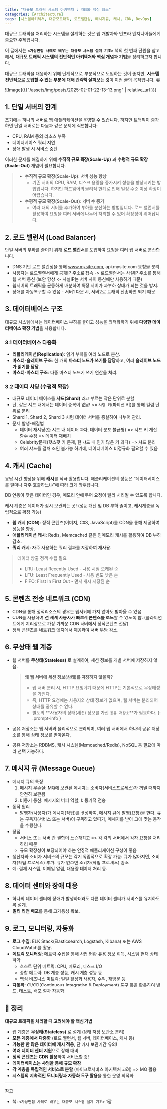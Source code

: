 ```yaml
---
title: "대규모 트래픽 시스템 아키텍쳐 : 개요와 핵심 요소"
categories: [Architecture]
tags: [시스템아키텍처, 대규모트래픽, 로드밸런싱, 메시지큐, 캐시, CDN, DevOps]
---
```


대규모 트래픽을 처리하는 시스템을 설계하는 것은 웹 개발자와 인프라 엔지니어들에게 중요한 주제입니다.

이 글에서는 **`<가상면접 사례로 배우는 대규모 시스템 설계 기초>`** 책의 첫 번째 단원을 참고해서, **대규모 트래픽 시스템의 전반적인 아키텍쳐와 핵심 개념과 기법**을 정리하고자 합니다.

대규모 트래픽을 대응하기 위해 단계적으로, 부분적으로 도입하는 것이 좋지만, **시스템 전반적으로 도입할 수 있는 부분에 대해 간략히 살펴보는 것**이 이번 글의 목적입니다. 😀

![Image]({{"/assets/img/posts/2025-02-01-22-13-13.png" | relative_url }})

## 1. 단일 서버의 한계

초기에는 하나의 서버로 웹 애플리케이션을 운영할 수 있습니다. 하지만 트래픽이 증가하면 단일 서버로는 다음과 같은 문제에 직면합니다:

- CPU, RAM 등의 리소스 부족
- 데이터베이스 쿼리 지연
- 장애 발생 시 서비스 중단

이러한 문제를 해결하기 위해 **수직적 규모 확장(Scale-Up)** 과 **수평적 규모 확장(Scale-Out)** 개념이 필요합니다.

> - **수직적 규모 확장(Scale-Up)**: **서버 성능 향상**
>   - 기존 서버의 CPU, RAM, 디스크 용량을 증가시켜 성능을 향상시키는 방법입니다. 하지만 하드웨어의 물리적 한계로 인해 일정 수준 이상 확장이 어렵습니다.
> - **수평적 규모 확장(Scale-Out)**: **서버 수 증가**
>   - 여러 대의 서버를 추가하여 부하를 분산하는 방법입니다. 로드 밸런서를 활용하여 요청을 여러 서버에 나누어 처리할 수 있어 확장성이 뛰어납니다.

## 2. 로드 밸런서 (Load Balancer)

단일 서버의 부하를 줄이기 위해 **로드 밸런서**를 도입하여 요청을 여러 웹 서버로 분산합니다.

- DNS 기반 로드 밸런싱을 통해 www.mysite.com, api.mysite.com 요청을 분리.
- 사용자는 로드밸랜서에게 공개IP 주소로 접속 -> 로드밸런서는 사설IP 주소를 통해 웹 서버 통신 (보안 향상 <- 사설IP는 서버 사이 통신에만 사용하기 때문)
- 웹서버의 트래픽을 균등하게 배분하여 특정 서버가 과부하 상태가 되는 것을 방지.
- 장애를 자동복구할 수 있음 - 서버1 다운 시, 서버2로 트래픽 전송하면 되기 때문

## 3. 데이터베이스 구조

대규모 시스템에서는 데이터베이스 부하를 줄이고 성능을 최적화하기 위해 **다양한 데이터베이스 확장 기법**을 사용합니다.

### 3.1 데이터베이스 다중화

- **리플리케이션(Replication)**: 읽기 부하를 여러 노드로 분산.
- **마스터-슬레이브 구조**: 한 개의 **마스터 노드가 쓰기를 담당**하고, 여러 **슬레이브 노드가 읽기를 담당**.
- **마스터-마스터 구조**: 다중 마스터 노드가 쓰기 연산을 처리.

### 3.2 데이터 샤딩 (수평적 확장)

- 대규모 데이터 베이스를 **샤드(Shard)** 라고 부르는 작은 단위로 분할
- 단, 같은 샤드 내에서는 데이터 중복이 없음! <= `샤딩 키`(파티션 키)를 통해 컬럼 단위로 분리
- Shard 1, Shard 2, Shard 3 처럼 데이터 서버를 증설하여 나누어 관리.
- 문제 발생-해결법
  - 데이터 재샤딩(한 샤드 내 데이터 과다, 데이터 분포 불균형) => 샤드 키 계산 함수 수정 => 데이터 재배치
  - Celebrity문제(핫스팟 키 문제, 한 샤드 내 인기 많은 키 과다) => 샤드 분리
  - 여러 샤드를 걸쳐 조인 불가능 하기에, 데이터베이스 비정규화 필요할 수 있음

## 4. 캐시 (Cache)

응답 시간 향상을 위해 **캐시**를 적극 활용합니다. 애플리케이션의 성능은 “데이터베이스를 얼마나 자주 호출하느냐”에 따라 크게 좌우됩니다.

DB 연동이 잦은 데이터인 경우, 메모리 안에 두어 요청이 빨리 처리될 수 있도록 합니다.

캐시 계층은 데이터가 잠시 보관되는 곳! (성능 개선 및 DB 부하 줄이고, 캐시계층을 독립적으로 확장 가능)

- **웹 캐시 (CDN)**: 정적 콘텐츠(이미지, CSS, JavaScript)를 CDN을 통해 제공하여 성능을 향상.
- **애플리케이션 캐시**: Redis, Memcached 같은 인메모리 캐시를 활용하여 DB 부하 감소.
- **쿼리 캐시**: 자주 사용하는 쿼리 결과를 저장하여 재사용.

> 데이터 방출 정책 수립 필요
>
> - LRU: Least Recently Used - 사용 시점 오래된 순
> - LFU: Least Frequently Used - 사용 빈도 낮은 순
> - FIFO: First In First Out - 먼저 캐시 저장된 순

## 5. 콘텐츠 전송 네트워크 (CDN)

- CDN을 통해 정적리소스의 경우는 웹서버에 가지 않아도 받아올 수 있음
- CDN을 사용하여 **전 세계 사용자가 빠르게 콘텐츠를 로드**할 수 있도록 함. (클라이언트에게 지리상으로 가장 가까운 CDN 서버에서 정적콘텐츠 전달)
- 정적 콘텐츠를 네트워크 엣지에서 제공하여 서버 부담 감소.

## 6. 무상태 웹 계층

- 웹 서버를 **무상태(Stateless)** 로 설계하여, 세션 정보를 개별 서버에 저장하지 않음.
  <!-- prettier-ignore -->
  > **왜 웹 서버에 세션 정보(상태)를 저장하지 않을까?**
  >
  > - 웹 서버 분리 시, HTTP 요청이기 때문에 HTTP는 기본적으로 무상태성을 가진다.
  > - 즉, HTTP 요청에는 사용자의 상태 정보가 없으며, 웹 서버는 분리되어 상태를 공유할 수 없다.
  > - 별도의 **사용자의 상태(세션) 정보를 가진 `공유 저장소`**가 필요하다.
  {: .prompt-info }

- 공유 저장소는 웹 서버와 물리적으로 분리되며, 여러 웹 서버에서 하나의 공유 저장소를 통해 상태 정보를 받아온다.
- 공유 저장소는 RDBMS, 캐시 시스템(Memcached/Redis), NoSQL 등 필요에 따라 선택 가능하다.

## 7. 메시지 큐 (Message Queue)

- 메시지 큐의 특징
  1. 메시지 무손실: MQ에 보관된 메시지는 소비자(서비스프로세스)가 꺼낼 때까지 안전히 보관됨
  2. 비동기 통신: 메시지의 버퍼 역할, 비동기적 전송
- 동작 원리
  - 발행자(사용자)가 메시지(작업)를 생성하여, 메시지 큐에 발행(요청)을 한다. 큐는 구독자(서비스 또는 서버)이 구독하고 있따가, 메세지를 받아 그에 맞는 동작을 수행한다.
- 장점
  - 서비스 또는 서버 간 결합이 느슨해지고 => 각 각의 서버에서 각자 요청을 처리하리 때문
  - 규모 확장성이 보장되어야 하는 안정적 애플리케이션 구성이 좋음
- 생산자와 소비자 서비스의 규모는 각기 독립적으로 확장 가능: 큐가 많아지면, 소비자(작업 프로세스) 추가. 큐가 없으면 소비자(작업 프로세스) 감소
- 예: 결제 시스템, 이메일 알림, 대용량 데이터 처리 등.

## 8. 데이터 센터와 장애 대응

- 하나의 데이터 센터에 장애가 발생하더라도 다른 데이터 센터가 서비스를 유지하도록 설계.
- **멀티 리전 배포**를 통해 고가용성 확보.

## 9. 로그, 모니터링, 자동화

- **로그 수집**: ELK Stack(Elasticsearch, Logstash, Kibana) 또는 AWS CloudWatch를 활용.
- **메트릭 모니터링**: 메트릭 수집을 통해 사업 현황 유용 정보 획득, 시스템 현재 상태 파악
  - 호스트 단위 메트릭: CPU, 메모리, 디스크 I/O
  - 종합 메트릭: DB 계층 성능, 캐시 계층 성능 등
  - 핵심 비즈니스 미트릭: 일일 활성화 사용자, 수익, 재방문 등
- **자동화**: CI/CD(Continuous Integration & Deployment) 도구 등을 활용하여 빌드, 테스트, 배포 절차 자동화

## 📝 정리

**대규모 트래픽을 처리할 때 고려해야 할 핵심 기법**

- 웹 계층은 **무상태(Stateless)** 로 설계 (상태 저장 보관소 분리)
- **모든 계층에서 다중화** (로드 밸런서, 웹 서버, 데이터베이스, 캐시 등)
- **가능한 한 많은 데이터에 캐시 적용**, 단 캐시 보관기간 유의!
- **여러 데이터 센터 지원**으로 장애 대비
- **정적 콘텐츠는 CDN 활용**하여 서비스할 것!
- **데이터베이스는 샤딩을 통해 규모 확장**
- **각 계층을 독립적인 서비스로 분할** (마이크로서비스 아키텍처 고려) => MQ 활용
- **시스템의 지속적인 모니터링과 자동화 도구 활용**을 통한 운영 최적화

---

참고

- 책: `<가상면접 사례로 배우는 대규모 시스템 설계 기초>` 1장
